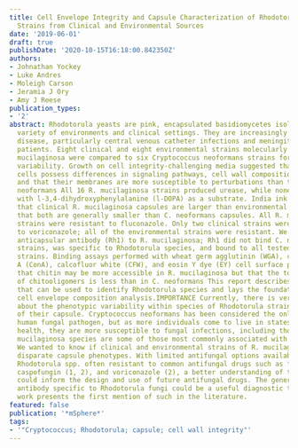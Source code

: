 ```yaml
---
title: Cell Envelope Integrity and Capsule Characterization of Rhodotorula mucilaginosa
  Strains from Clinical and Environmental Sources
date: '2019-06-01'
draft: true
publishDate: '2020-10-15T16:18:00.842350Z'
authors:
- Johnathan Yockey
- Luke Andres
- Moleigh Carson
- Jeramia J Ory
- Amy J Reese
publication_types:
- '2'
abstract: Rhodotorula yeasts are pink, encapsulated basidiomycetes isolated from a
  variety of environments and clinical settings. They are increasingly linked with
  disease, particularly central venous catheter infections and meningitis, in immunocompromised
  patients. Eight clinical and eight environmental strains molecularly typed as Rhodotorula
  mucilaginosa were compared to six Cryptococcus neoformans strains for phenotypic
  variability. Growth on cell integrity-challenging media suggested that R. mucilaginosa
  cells possess differences in signaling pathways, cell wall composition, or assembly
  and that their membranes are more susceptible to perturbations than those of C.
  neoformans All 16 R. mucilaginosa strains produced urease, while none produced melanin
  with l-3,4-dihydroxyphenylalanine (l-DOPA) as a substrate. India ink staining reveals
  that clinical R. mucilaginosa capsules are larger than environmental capsules but
  that both are generally smaller than C. neoformans capsules. All R. mucilaginosa
  strains were resistant to fluconazole. Only two clinical strains were susceptible
  to voriconazole; all of the environmental strains were resistant. We generated an
  anticapsular antibody (Rh1) to R. mucilaginosa; Rh1 did not bind C. neoformans control
  strains, was specific to Rhodotorula species, and bound to all tested Rhodotorula
  strains. Binding assays performed with wheat germ agglutinin (WGA), concanavalin
  A (ConA), calcofluor white (CFW), and eosin Y dye (EY) cell surface probes suggested
  that chitin may be more accessible in R. mucilaginosa but that the total abundance
  of chitooligomers is less than in C. neoformans This report describes a novel reagent
  that can be used to identify Rhodotorula species and lays the foundation for future
  cell envelope composition analysis.IMPORTANCE Currently, there is very little known
  about the phenotypic variability within species of Rhodotorula strains and the role
  of their capsule. Cryptococcus neoformans has been considered the only encapsulated
  human fungal pathogen, but as more individuals come to live in states of immunocompromised
  health, they are more susceptible to fungal infections, including those by RhodotorulaR.
  mucilaginosa species are some of those most commonly associated with clinical infections.
  We wanted to know if clinical and environmental strains of R. mucilaginosa demonstrated
  disparate capsule phenotypes. With limited antifungal options available and clinical
  Rhodotorula spp. often resistant to common antifungal drugs such as fluconazole,
  caspofungin (1, 2), and voriconazole (2), a better understanding of the fungal biology
  could inform the design and use of future antifungal drugs. The generation of an
  antibody specific to Rhodotorula fungi could be a useful diagnostic tool, and this
  work presents the first mention of such in the literature.
featured: false
publication: '*mSphere*'
tags:
- '"Cryptococcus; Rhodotorula; capsule; cell wall integrity"'
---
```


